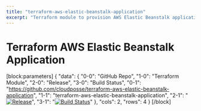 ```yaml
---
title: "terraform-aws-elastic-beanstalk-application"
excerpt: "Terraform module to provision AWS Elastic Beanstalk application"
---
```

# Terraform AWS Elastic Beanstalk Application 
[block:parameters]
{
  "data": {
    "0-0": "GitHub Repo",
    "1-0": "Terraform Module",
    "2-0": "Release",
    "3-0": "Build Status",
    "0-1": "https://github.com/cloudposse/terraform-aws-elastic-beanstalk-application",
    "1-1": "terraform-aws-elastic-beanstalk-application",
    "2-1": "[![Release](https://img.shields.io/github/release/cloudposse/terraform-aws-elastic-beanstalk-application.svg)](https://github.com/cloudposse/terraform-aws-elastic-beanstalk-application/releases)",
    "3-1": "[![Build Status](https://travis-ci.org/cloudposse/terraform-aws-elastic-beanstalk-application.svg)](https://travis-ci.org/cloudposse/terraform-aws-elastic-beanstalk-application)"
  },
  "cols": 2,
  "rows": 4
}
[/block]